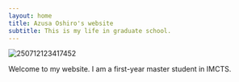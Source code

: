 ```yaml
---
layout: home
title: Azusa Oshiro's website
subtitle: This is my life in graduate school.
---
```

![250712123417452](https://github.com/user-attachments/assets/08dfc14f-5d19-41dd-9523-2e2645fc9af9)

Welcome to my website.
I am a first-year master student in IMCTS.
